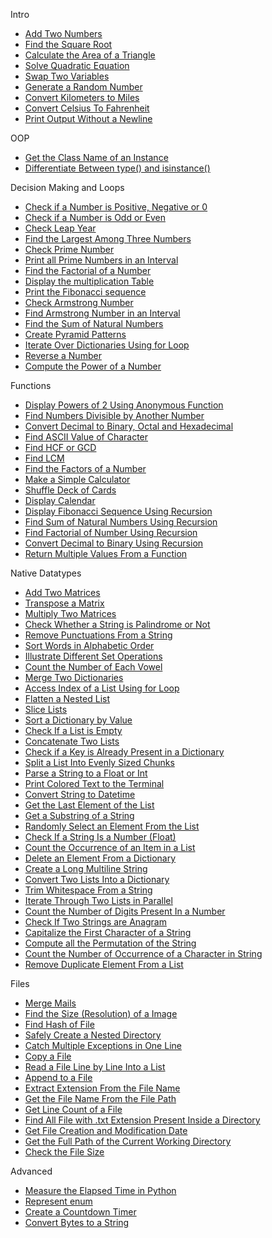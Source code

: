 Intro
- [Add Two Numbers](/13.%20Examples/01.%20Add%20Two%20Numbers.py)
- [Find the Square Root](/13.%20Examples/02.%20Find%20the%20Square%20Root.py)      
- [Calculate the Area of a Triangle](/13.%20Examples/03.%20Calculate%20the%20Area%20of%20a%20Triangle.py)      
- [Solve Quadratic Equation](/13.%20Examples/04.%20Solve%20Quadratic%20Equation.py)      
- [Swap Two Variables](/13.%20Examples/05.%20Swap%20Two%20Variables.py)      
- [Generate a Random Number](/13.%20Examples/06.%20Generate%20a%20Random%20Number.py)      
- [Convert Kilometers to Miles](/13.%20Examples/07.%20Convert%20KM%20to%20Miles.py)      
- [Convert Celsius To Fahrenheit](/13.%20Examples/08.%20Convert%20Celsius%20To%20Fahrenheit.py)      
- [Print Output Without a Newline](/13.%20Examples/09.%20Print%20Output%20Without%20a%20Newline.py)      


OOP
- [Get the Class Name of an Instance]()      
- [Differentiate Between type() and isinstance()]() 


Decision Making and Loops
- [Check if a Number is Positive, Negative or 0]()      
- [Check if a Number is Odd or Even]()      
- [Check Leap Year]()      
- [Find the Largest Among Three Numbers]()      
- [Check Prime Number]()      
- [Print all Prime Numbers in an Interval]()      
- [Find the Factorial of a Number]()      
- [Display the multiplication Table]()      
- [Print the Fibonacci sequence]()      
- [Check Armstrong Number]()      
- [Find Armstrong Number in an Interval]()      
- [Find the Sum of Natural Numbers]()      
- [Create Pyramid Patterns]()      
- [Iterate Over Dictionaries Using for Loop]()      
- [Reverse a Number]()      
- [Compute the Power of a Number]()
      


Functions
- [Display Powers of 2 Using Anonymous Function]()      
- [Find Numbers Divisible by Another Number]()      
- [Convert Decimal to Binary, Octal and Hexadecimal]()      
- [Find ASCII Value of Character]()      
- [Find HCF or GCD]()      
- [Find LCM]()      
- [Find the Factors of a Number]()      
- [Make a Simple Calculator]()      
- [Shuffle Deck of Cards]()      
- [Display Calendar]()      
- [Display Fibonacci Sequence Using Recursion]()      
- [Find Sum of Natural Numbers Using Recursion]()      
- [Find Factorial of Number Using Recursion]()      
- [Convert Decimal to Binary Using Recursion]()      
- [Return Multiple Values From a Function]()  
      


Native Datatypes
- [Add Two Matrices]()      
- [Transpose a Matrix]()      
- [Multiply Two Matrices]()      
- [Check Whether a String is Palindrome or Not]()      
- [Remove Punctuations From a String]()      
- [Sort Words in Alphabetic Order]()      
- [Illustrate Different Set Operations]()      
- [Count the Number of Each Vowel]()      
- [Merge Two Dictionaries]()      
- [Access Index of a List Using for Loop]()      
- [Flatten a Nested List]()      
- [Slice Lists]()      
- [Sort a Dictionary by Value]()      
- [Check If a List is Empty]()      
- [Concatenate Two Lists]()      
- [Check if a Key is Already Present in a Dictionary]()      
- [Split a List Into Evenly Sized Chunks]()      
- [Parse a String to a Float or Int]()      
- [Print Colored Text to the Terminal]()      
- [Convert String to Datetime]()      
- [Get the Last Element of the List]()      
- [Get a Substring of a String]()      
- [Randomly Select an Element From the List]()      
- [Check If a String Is a Number (Float)]()      
- [Count the Occurrence of an Item in a List]()      
- [Delete an Element From a Dictionary]()      
- [Create a Long Multiline String]()      
- [Convert Two Lists Into a Dictionary]()      
- [Trim Whitespace From a String]()      
- [Iterate Through Two Lists in Parallel]()      
- [Count the Number of Digits Present In a Number]()      
- [Check If Two Strings are Anagram]()      
- [Capitalize the First Character of a String]()      
- [Compute all the Permutation of the String]()      
- [Count the Number of Occurrence of a Character in String]()      
- [Remove Duplicate Element From a List]()      


Files
- [Merge Mails]()      
- [Find the Size (Resolution) of a Image]()      
- [Find Hash of File]()      
- [Safely Create a Nested Directory]()      
- [Catch Multiple Exceptions in One Line]()      
- [Copy a File]()      
- [Read a File Line by Line Into a List]()      
- [Append to a File]()      
- [Extract Extension From the File Name]()      
- [Get the File Name From the File Path]()      
- [Get Line Count of a File]()      
- [Find All File with .txt Extension Present Inside a Directory]()      
- [Get File Creation and Modification Date]()      
- [Get the Full Path of the Current Working Directory]()      
- [Check the File Size]()      


Advanced
- [Measure the Elapsed Time in Python]()      
- [Represent enum]()      
- [Create a Countdown Timer]()      
- [Convert Bytes to a String]()      




